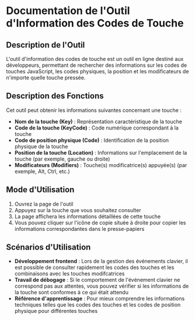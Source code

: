 # Documentation de l'Outil d'Information des Codes de Touche

## Description de l'Outil

L'outil d'information des codes de touche est un outil en ligne destiné aux développeurs, permettant de rechercher des informations sur les codes de touches JavaScript, les codes physiques, la position et les modificateurs de n'importe quelle touche pressée.

## Description des Fonctions

Cet outil peut obtenir les informations suivantes concernant une touche :
- **Nom de la touche (Key)** : Représentation caractéristique de la touche
- **Code de la touche (KeyCode)** : Code numérique correspondant à la touche
- **Code de position physique (Code)** : Identification de la position physique de la touche
- **Position de la touche (Location)** : Informations sur l'emplacement de la touche (par exemple, gauche ou droite)
- **Modificateurs (Modifiers)** : Touche(s) modificatrice(s) appuyée(s) (par exemple, Alt, Ctrl, etc.)

## Mode d'Utilisation

1. Ouvrez la page de l'outil
2. Appuyez sur la touche que vous souhaitez consulter
3. La page affichera les informations détaillées de cette touche
4. Vous pouvez cliquer sur l'icône de copie située à droite pour copier les informations correspondantes dans le presse-papiers

## Scénarios d'Utilisation

- **Développement frontend** : Lors de la gestion des événements clavier, il est possible de consulter rapidement les codes des touches et les combinaisons avec les touches modifcatrices
- **Travail de débogage** : Si le comportement de l'événement clavier ne correspond pas aux attentes, vous pouvez vérifier si les informations de la touche sont conformes à ce qui était attendu
- **Référence d'apprentissage** : Pour mieux comprendre les informations techniques telles que les codes des touches et les codes de position physique pour différentes touches